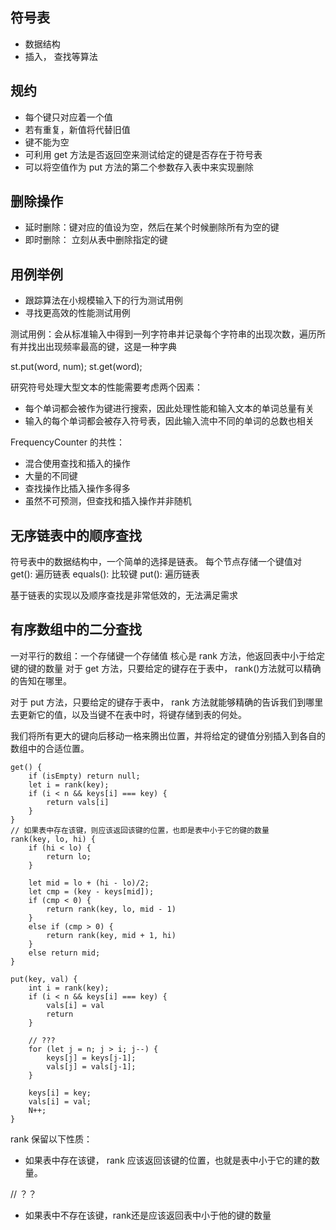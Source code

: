 ## 符号表
- 数据结构
- 插入， 查找等算法

## 规约 
- 每个键只对应着一个值
- 若有重复，新值将代替旧值
- 键不能为空
 - 可利用 get 方法是否返回空来测试给定的键是否存在于符号表
 - 可以将空值作为 put 方法的第二个参数存入表中来实现删除

 ## 删除操作
 - 延时删除：键对应的值设为空，然后在某个时候删除所有为空的键
 - 即时删除： 立刻从表中删除指定的键

 ## 用例举例
- 跟踪算法在小规模输入下的行为测试用例
- 寻找更高效的性能测试用例

测试用例：会从标准输入中得到一列字符串并记录每个字符串的出现次数，遍历所有并找出出现频率最高的键，这是一种字典

st.put(word, num);
st.get(word);

研究符号处理大型文本的性能需要考虑两个因素：
- 每个单词都会被作为键进行搜索，因此处理性能和输入文本的单词总量有关
- 输入的每个单词都会被存入符号表，因此输入流中不同的单词的总数也相关
 
FrequencyCounter 的共性：
- 混合使用查找和插入的操作
- 大量的不同键
- 查找操作比插入操作多得多
- 虽然不可预测，但查找和插入操作并非随机

## 无序链表中的顺序查找
符号表中的数据结构中，一个简单的选择是链表。
每个节点存储一个键值对
get(): 遍历链表
equals(): 比较键
put(): 遍历链表

基于链表的实现以及顺序查找是非常低效的，无法满足需求


## 有序数组中的二分查找
一对平行的数组：一个存储键一个存储值
核心是 rank 方法，他返回表中小于给定键的键的数量
对于 get 方法，只要给定的键存在于表中， rank()方法就可以精确的告知在哪里。

对于 put 方法，只要给定的键存于表中， rank 方法就能够精确的告诉我们到哪里去更新它的值，以及当键不在表中时，将键存储到表的何处。

我们将所有更大的键向后移动一格来腾出位置，并将给定的键值分别插入到各自的数组中的合适位置。

```
get() {
    if (isEmpty) return null;
    let i = rank(key);
    if (i < n && keys[i] === key) {
        return vals[i]
    }
}
// 如果表中存在该键，则应该返回该键的位置，也即是表中小于它的键的数量
rank(key, lo, hi) {
    if (hi < lo) {
        return lo;
    }

    let mid = lo + (hi - lo)/2;
    let cmp = (key - keys[mid]);
    if (cmp < 0) {
        return rank(key, lo, mid - 1)
    }
    else if (cmp > 0) {
        return rank(key, mid + 1, hi)
    }
    else return mid;
}

put(key, val) {
    int i = rank(key);
    if (i < n && keys[i] === key) {
        vals[i] = val
        return
    }

    // ???
    for (let j = n; j > i; j--) {
        keys[j] = keys[j-1];
        vals[j] = vals[j-1];
    }

    keys[i] = key;
    vals[i] = val;
    N++;
}
```
rank 保留以下性质：
- 如果表中存在该键， rank 应该返回该键的位置，也就是表中小于它的建的数量。

// ？？
- 如果表中不存在该键，rank还是应该返回表中小于他的键的数量
